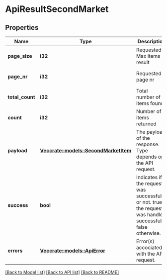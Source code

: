 # ApiResultSecondMarket

## Properties
Name | Type | Description | Notes
------------ | ------------- | ------------- | -------------
**page_size** | **i32** | Requested Max items in result | [optional] [default to null]
**page_nr** | **i32** | Requested page nr | [optional] [default to null]
**total_count** | **i32** | Total number of items found | [default to null]
**count** | **i32** | Number of items returned | [default to null]
**payload** | [**Vec<crate::models::SecondMarketItem>**](SecondMarketItem.md) | The payload of the response. Type depends on the API request. | [optional] [default to null]
**success** | **bool** | Indicates if the request was successfull or not.  true if the request was handled successfully, false otherwise. | [default to null]
**errors** | [**Vec<crate::models::ApiError>**](ApiError.md) | Error(s) accociated with the API request. | [optional] [default to null]

[[Back to Model list]](../README.md#documentation-for-models) [[Back to API list]](../README.md#documentation-for-api-endpoints) [[Back to README]](../README.md)


